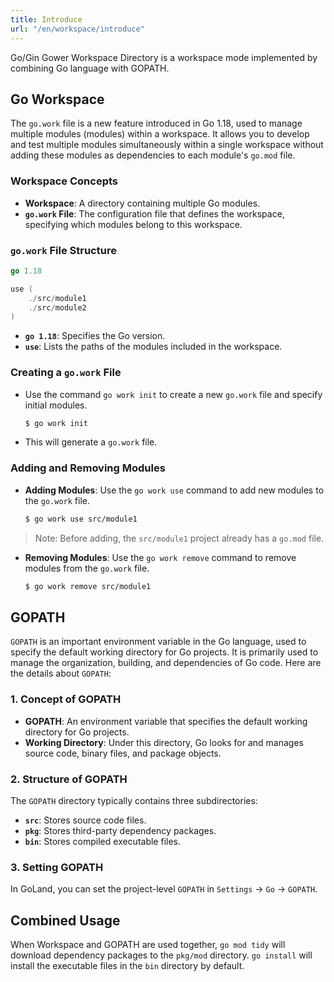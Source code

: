 ```yaml
---
title: Introduce
url: "/en/workspace/introduce"
---
```


Go/Gin Gower Workspace Directory is a workspace mode implemented by combining Go language with GOPATH.

## Go Workspace

The `go.work` file is a new feature introduced in Go 1.18, used to manage multiple modules (modules) within a workspace. It allows you to develop and test multiple modules simultaneously within a single workspace without adding these modules as dependencies to each module's `go.mod` file.

### Workspace Concepts
- **Workspace**: A directory containing multiple Go modules.
- **`go.work` File**: The configuration file that defines the workspace, specifying which modules belong to this workspace.

### `go.work` File Structure
```go
go 1.18

use (
    ./src/module1
    ./src/module2
)
```


- **`go 1.18`**: Specifies the Go version.
- **`use`**: Lists the paths of the modules included in the workspace.

### Creating a `go.work` File
- Use the command `go work init` to create a new `go.work` file and specify initial modules.
  ```sh
  $ go work init
  ```


- This will generate a `go.work` file.

### Adding and Removing Modules
- **Adding Modules**: Use the `go work use` command to add new modules to the `go.work` file.
  ```sh
  $ go work use src/module1
  ```

> Note: Before adding, the `src/module1` project already has a `go.mod` file.

- **Removing Modules**: Use the `go work remove` command to remove modules from the `go.work` file.
  ```sh
  $ go work remove src/module1
  ```


## GOPATH

`GOPATH` is an important environment variable in the Go language, used to specify the default working directory for Go projects. It is primarily used to manage the organization, building, and dependencies of Go code. Here are the details about `GOPATH`:

### 1. Concept of GOPATH
- **GOPATH**: An environment variable that specifies the default working directory for Go projects.
- **Working Directory**: Under this directory, Go looks for and manages source code, binary files, and package objects.

### 2. Structure of GOPATH
The `GOPATH` directory typically contains three subdirectories:
- **`src`**: Stores source code files.
- **`pkg`**: Stores third-party dependency packages.
- **`bin`**: Stores compiled executable files.

### 3. Setting GOPATH

In GoLand, you can set the project-level `GOPATH` in `Settings` -> `Go` -> `GOPATH`.

## Combined Usage

When Workspace and GOPATH are used together, `go mod tidy` will download dependency packages to the `pkg/mod` directory. `go install` will install the executable files in the `bin` directory by default.
